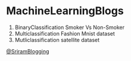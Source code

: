 # MachineLearningBlogs

1. BinaryClassification Smoker Vs Non-Smoker
2. Multiclassification Fashion Mnist dataset
3. Mutliclassification satellite dataset

[@SriramBlogging](https://justdoitanything.hashnode.dev)
